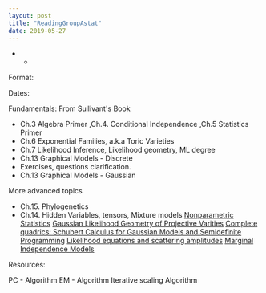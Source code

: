 ```yaml
---
layout: post
title: "ReadingGroupAstat"
date: 2019-05-27
---
```


* *
Format:

Dates:

Fundamentals: From Sullivant's Book
- Ch.3 Algebra Primer ,Ch.4. Conditional Independence ,Ch.5 Statistics Primer
- Ch.6 Exponential Families, a.k.a Toric Varieties
- Ch.7 Likelihood Inference, Likelihood geometry, ML degree
- Ch.13 Graphical Models - Discrete
-  Exercises, questions clarification.
- Ch.13 Graphical Models - Gaussian



More advanced topics
- Ch.15. Phylogenetics
- Ch.14. Hidden Variables, tensors, Mixture models
[Nonparametric Statistics](https://link.springer.com/article/10.1007/s00454-018-0024-y)
[Gaussian Likelihood Geometry of Projective Varities](https://arxiv.org/pdf/2208.12560.pdf)
[Complete quadrics: Schubert Calculus for Gaussian Models and Semidefinite Programming](https://arxiv.org/pdf/2011.08791.pdf)
[Likelihood equations and scattering amplitudes](https://msp.org/astat/2021/12-2/p04.xhtml)
[Marginal Independence Models](https://arxiv.org/abs/2112.10287)



Resources:



PC - Algorithm
EM - Algorithm
Iterative scaling Algorithm